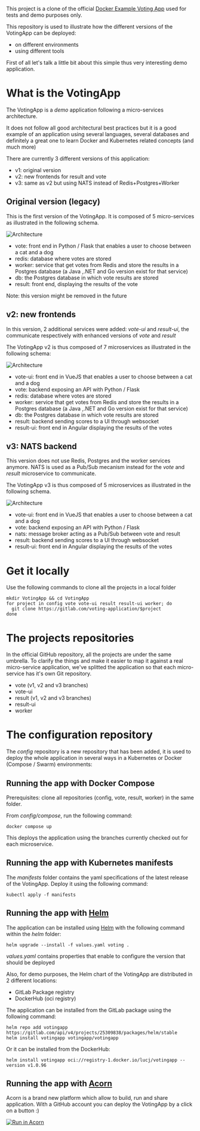 This project is a clone of the official [Docker Example Voting App](https://github.com/dockersamples/example-voting-app) used for tests and demo purposes only.

This repository is used to illustrate how the different versions of the VotingApp can be deployed:
- on different environments
- using different tools

First of all let's talk a little bit about this simple thus very interesting demo application.

# What is the VotingApp

The VotingApp is a *demo* application following a micro-services architecture. 

It does not follow all good architectural best practices but it is a good example of an application using several languages, several databases and definitely a great one to learn Docker and Kubernetes related concepts (and much more)

There are currently 3 different versions of this application:
- v1: original version
- v2: new frontends for result and vote
- v3: same as v2 but using NATS instead of Redis+Postgres+Worker

## Original version (legacy)

This is the first version of the VotingApp. It is composed of 5 micro-services as illustrated in the following schema.

![Architecture](./picts/architecture-v1.png)

- vote: front end in Python / Flask that enables a user to choose between a cat and a dog
- redis: database where votes are stored
- worker: service that get votes from Redis and store the results in a Postgres database (a Java ,.NET and Go version exist for that service)
- db: the Postgres database in which vote results are stored
- result: front end, displaying the results of the vote

Note: this version might be removed in the future

## v2: new frontends

In this version, 2 additional services were added: *vote-ui* and *result-ui*, the communicate respectively with enhanced versions of *vote* and *result*

The VotingApp v2 is thus composed of 7 microservices as illustrated in the following schema:

![Architecture](./picts/architecture-v2.png)

- vote-ui: front end in VueJS that enables a user to choose between a cat and a dog
- vote: backend exposing an API with Python / Flask 
- redis: database where votes are stored
- worker: service that get votes from Redis and store the results in a Postgres database (a Java ,.NET and Go version exist for that service)
- db: the Postgres database in which vote results are stored
- result: backend sending scores to a UI through websocket
- result-ui: front end in Angular displaying the results of the votes

## v3: NATS backend

This version does not use Redis, Postgres and the worker services anymore. NATS is used as a Pub/Sub mecanism instead for the *vote* and *result* microservice to communicate.

The VotingApp v3 is thus composed of 5 microservices as illustrated in the following schema.

![Architecture](./picts/architecture-v3.png)

- vote-ui: front end in VueJS that enables a user to choose between a cat and a dog
- vote: backend exposing an API with Python / Flask 
- nats: message broker acting as a Pub/Sub between vote and result
- result: backend sending scores to a UI through websocket
- result-ui: front end in Angular displaying the results of the votes


# Get it locally

Use the following commands to clone all the projects in a local folder

```
mkdir VotingApp && cd VotingApp
for project in config vote vote-ui result result-ui worker; do
  git clone https://gitlab.com/voting-application/$project
done
```

# The projects repositories

In the official GitHub repository, all the projects are under the same umbrella. To clarify the things and make it easier to map it against a real micro-service application, we've splitted the application so that each micro-service has it's own Git repository.

- vote (v1, v2 and v3 branches)
- vote-ui
- result (v1, v2 and v3 branches)
- result-ui
- worker

# The configuration repository

The *config* repository is a new repository that has been added, it is used to deploy the whole application in several ways in a Kubernetes or Docker (Compose / Swarm) environments:

## Running the app with Docker Compose

Prerequisites: clone all repositories (config, vote, result, worker) in the same folder.

From *config/compose*, run the following command:

```
docker compose up
```

This deploys the application using the branches currently checked out for each microservice.

## Running the app with Kubernetes manifests

The *manifests* folder contains the yaml specifications of the latest release of the VotingApp. Deploy it using the following command:

```
kubectl apply -f manifests
```

## Running the app with [Helm](https://helm.sh)

The application can be installed using [Helm](https://helm.sh) with the following command within the *helm* folder:

```
helm upgrade --install -f values.yaml voting .
```

*values.yaml* contains properties that enable to configure the version that should be deployed

Also, for demo purposes, the Helm chart of the VotingApp are distributed in 2 different locations:

- GitLab Package registry
- DockerHub (oci registry)

The application can be installed from the GitLab package using the following command:

```
helm repo add votingapp https://gitlab.com/api/v4/projects/25309838/packages/helm/stable
helm install votingapp votingapp/votingapp
```

Or it can be installed from the DockerHub:

```
helm install votingapp oci://registry-1.docker.io/lucj/votingapp --version v1.0.96
```

## Running the app with [Acorn](https://acorn.io)

Acorn is a brand new platform which allow to build, run and share application. With a GitHub account you can deploy the VotingApp by a click on a button :)

[![Run in Acorn](https://acorn.io/v1-ui/run/badge?image=docker.io+lucj+voting:v%23.%23.%23)](https://acorn.io/run/docker.io/lucj/voting:v%23.%23.%23)

